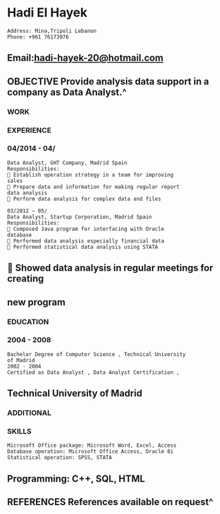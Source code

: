 # Hadi El Hayek

```
Address: Mina,Tripoli Lebanon
Phone: +961 76173976
```
## Email:hadi-hayek-20@hotmail.com

## OBJECTIVE Provide analysis data support in a company as Data Analyst.^

### WORK

### EXPERIENCE

### 04/2014 - 04/

```
Data Analyst, GHT Company, Madrid Spain
Responsibilities:
 Establish operation strategy in a team for improving
sales
 Prepare data and information for making regular report
data analysis
 Perform data analysis for complex data and files
```
```
03/2012 – 05/
Data Analyst, Startup Corporation, Madrid Spain
Responsibilities:
 Composed Java program for interfacing with Oracle
database
 Performed data analysis especially financial data
 Performed statistical data analysis using STATA
```
##  Showed data analysis in regular meetings for creating

## new program

### EDUCATION

### 2004 - 2008

```
Bachelor Degree of Computer Science , Technical University
of Madrid
2002 - 2004
Certified as Data Analyst , Data Analyst Certification ,
```
## Technical University of Madrid

### ADDITIONAL

### SKILLS

```
Microsoft Office package: Microsoft Word, Excel, Access
Database operation: Microsoft Office Access, Oracle 8i
Statistical operation: SPSS, STATA
```
## Programming: C++, SQL, HTML

## REFERENCES References available on request^
